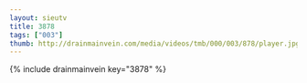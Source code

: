 ```yaml
--- 
layout: sieutv
title: 3878
tags: ["003"]
thumb: http://drainmainvein.com/media/videos/tmb/000/003/878/player.jpg
---
```

{% include drainmainvein key="3878" %} 
